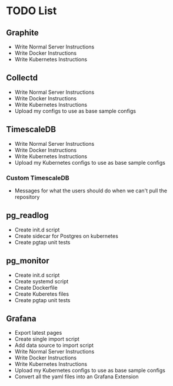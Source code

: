 # TODO List

## Graphite

* Write Normal Server Instructions
* Write Docker Instructions
* Write Kubernetes Instructions

## Collectd

* Write Normal Server Instructions
* Write Docker Instructions
* Write Kubernetes Instructions
* Upload my configs to use as base sample configs

## TimescaleDB

* Write Normal Server Instructions
* Write Docker Instructions
* Write Kubernetes Instructions
* Upload my Kubernetes configs to use as base sample configs

### Custom TimescaleDB

* Messages for what the users should do when we can't pull the repository

## pg_readlog

* Create init.d script
* Create sidecar for Postgres on kubernetes
* Create pgtap unit tests

## pg_monitor

* Create init.d script
* Create systemd script
* Create Dockerfile
* Create Kuberetes files
* Create pgtap unit tests

## Grafana

* Export latest pages
* Create single import script
* Add data source to import script
* Write Normal Server Instructions
* Write Docker Instructions
* Write Kubernetes Instructions
* Upload my Kubernetes configs to use as base sample configs
* Convert all the yaml files into an Grafana Extension
